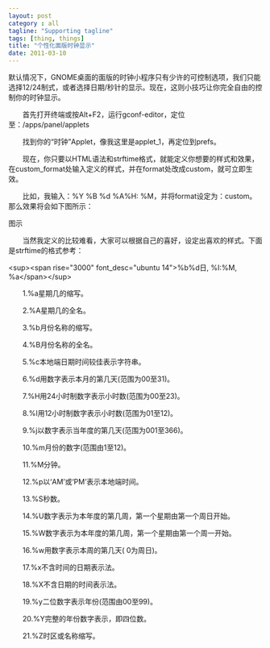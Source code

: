 ```yaml
---
layout: post
category : all
tagline: "Supporting tagline"
tags: [thing, things]
title: "个性化面版时钟显示"
date: 2011-03-10
---
```

默认情况下，GNOME桌面的面版的时钟小程序只有少许的可控制选项，我们只能选择12/24制式，或者选择日期/秒针的显示。现在，这则小技巧让你完全自由的控制你的时钟显示。    
    
　　首先打开终端或按Alt\+F2，运行gconf\-editor，定位至：/apps/panel/applets    
    
　　找到你的“时钟”Applet，像我这里是applet\_1，再定位到prefs。    
    
　　现在，你只要以HTML语法和strftime格式，就能定义你想要的样式和效果，在custom\_format处输入定义的样式，并在format处改成custom，就可立即生效。    
    
　　比如，我输入：\%Y \%B \%d \%A\%H: \%M，并将format设定为：custom。那么效果将会如下图所示：    
    
图示    
    
　　当然我定义的比较难看，大家可以根据自己的喜好，设定出喜欢的样式。下面是strftime的格式参考：    
&lt;sup&gt;&lt;span rise\=&quot;3000&quot; font\_desc\=&quot;ubuntu 14&quot;&gt;\%b\%d日, \%I:\%M, \%a&lt;/span&gt;&lt;/sup&gt;    
    
　　1.\%a星期几的缩写。    
    
　　2.\%A星期几的全名。    
    
　　3.\%b月份名称的缩写。    
    
　　4.\%B月份名称的全名。    
    
　　5.\%c本地端日期时间较佳表示字符串。    
    
　　6.\%d用数字表示本月的第几天(范围为00至31)。    
    
　　7.\%H用24小时制数字表示小时数(范围为00至23)。    
    
　　8.\%I用12小时制数字表示小时数(范围为01至12)。    
    
　　9.\%j以数字表示当年度的第几天(范围为001至366)。    
    
　　10.\%m月份的数字(范围由1至12)。    
    
　　11.\%M分钟。    
    
　　12.\%p以‘AM’或‘PM’表示本地端时间。    
    
　　13.\%S秒数。    
    
　　14.\%U数字表示为本年度的第几周，第一个星期由第一个周日开始。    
    
　　15.\%W数字表示为本年度的第几周，第一个星期由第一个周一开始。    
    
　　16.\%w用数字表示本周的第几天( 0为周日)。    
    
　　17.\%x不含时间的日期表示法。    
    
　　18.\%X不含日期的时间表示法。    
    
　　19.\%y二位数字表示年份(范围由00至99)。    
    
　　20.\%Y完整的年份数字表示，即四位数。    
    
　　21.\%Z时区或名称缩写。